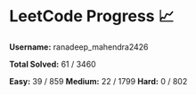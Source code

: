 # LeetCode Progress 📈
**Username:** ranadeep_mahendra2426

**Total Solved:** 61 / 3460

**Easy:** 39 / 859
**Medium:** 22 / 1799
**Hard:** 0 / 802
